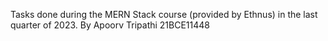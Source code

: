 Tasks done during the MERN Stack course (provided by Ethnus) in the last quarter of 2023.
By Apoorv Tripathi 21BCE11448
